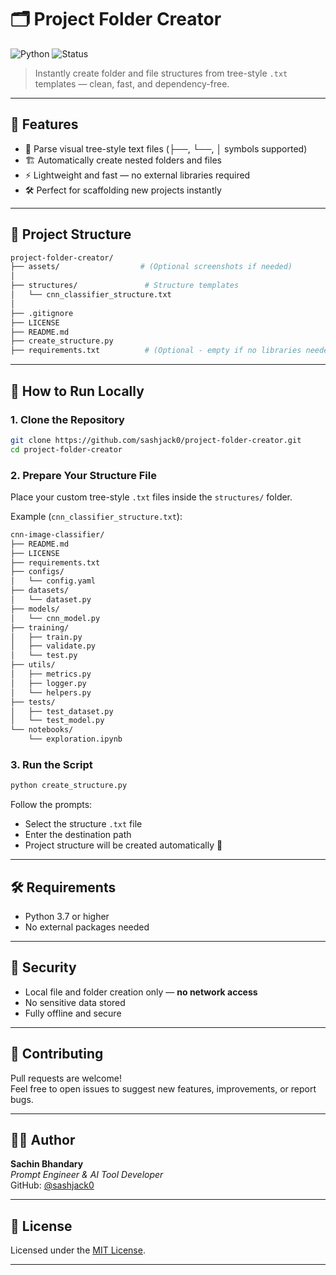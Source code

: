 # 🗂️ Project Folder Creator

![Python](https://img.shields.io/badge/built%20with-Python-blue?style=flat&logo=python)
![Status](https://img.shields.io/badge/status-Production--Ready-brightgreen)

> Instantly create folder and file structures from tree-style `.txt` templates — clean, fast, and dependency-free.

---

## 📌 Features

- 📂 Parse visual tree-style text files (├──, └──, │ symbols supported)
- 🏗️ Automatically create nested folders and files
- ⚡ Lightweight and fast — no external libraries required
- 🛠️ Perfect for scaffolding new projects instantly

---

## 📁 Project Structure

```bash
project-folder-creator/
├── assets/                  # (Optional screenshots if needed)
│
├── structures/               # Structure templates
│   └── cnn_classifier_structure.txt
│
├── .gitignore
├── LICENSE
├── README.md
├── create_structure.py
├── requirements.txt          # (Optional - empty if no libraries needed)
```

---

## 🚀 How to Run Locally

### 1. Clone the Repository

```bash
git clone https://github.com/sashjack0/project-folder-creator.git
cd project-folder-creator
```

### 2. Prepare Your Structure File

Place your custom tree-style `.txt` files inside the `structures/` folder.

Example (`cnn_classifier_structure.txt`):

```bash
cnn-image-classifier/
├── README.md
├── LICENSE
├── requirements.txt
├── configs/
│   └── config.yaml
├── datasets/
│   └── dataset.py
├── models/
│   └── cnn_model.py
├── training/
│   ├── train.py
│   ├── validate.py
│   └── test.py
├── utils/
│   ├── metrics.py
│   ├── logger.py
│   └── helpers.py
├── tests/
│   ├── test_dataset.py
│   └── test_model.py
└── notebooks/
    └── exploration.ipynb
```

### 3. Run the Script

```bash
python create_structure.py
```

Follow the prompts:
- Select the structure `.txt` file
- Enter the destination path
- Project structure will be created automatically 🎯

---

## 🛠 Requirements

- Python 3.7 or higher
- No external packages needed

---

## 🔐 Security

- Local file and folder creation only — **no network access**
- No sensitive data stored
- Fully offline and secure

---

## 🙌 Contributing

Pull requests are welcome!  
Feel free to open issues to suggest new features, improvements, or report bugs.

---

## 👨‍💻 Author

**Sachin Bhandary**  
*Prompt Engineer & AI Tool Developer*  
GitHub: [@sashjack0](https://github.com/sashjack0)

---

## 📄 License

Licensed under the [MIT License](LICENSE).

---

